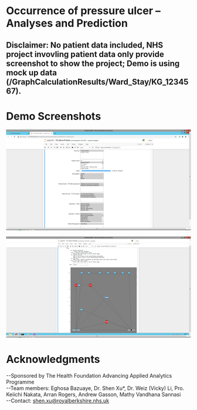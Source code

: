 # Occurrence of pressure ulcer – Analyses and Prediction
## Disclaimer: No patient data included, NHS project invovling patient data only provide screenshot to show the project; Demo is using mock up data (/GraphCalculationResults/Ward_Stay/KG_1234567). <br/>

# Demo Screenshots
![UIDemo](/Screenshot/UI%20Demo.png)<br/>

![PatientPathway](/Screenshot/Patient%20Pathway.png)<br/>



# Acknowledgments
--Sponsored by The Health Foundation Advancing Applied Analytics Programme <br />
--Team members: Eghosa Bazuaye, Dr. Shen Xu*, Dr. Weiz (Vicky) Li, Pro. Keiichi Nakata, Arran Rogers, Andrew Gasson, Mathy Vandhana Sannasi <br />
--Contact: shen.xu@royalberkshire.nhs.uk <br />

